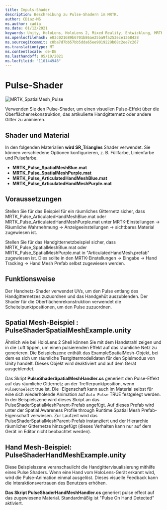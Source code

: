 ```yaml
---
title: Impuls-Shader
description: Beschreibung zu Pulse-Shadern im MRTK.
author: CDiaz-MS
ms.author: cadia
ms.date: 01/12/2021
keywords: Unity, HoloLens, HoloLens 2, Mixed Reality, Entwicklung, MRTK,
ms.openlocfilehash: e03c021689b6701b86ae25ba9fa253ece1368428
ms.sourcegitcommit: c0ba7d7bb57bb5dda65ee9019229b68c2ee7c267
ms.translationtype: MT
ms.contentlocale: de-DE
ms.lasthandoff: 05/19/2021
ms.locfileid: "110144948"
---
```

# <a name="pulse-shader"></a>Pulse-Shader

![MRTK_SpatialMesh_Pulse](https://user-images.githubusercontent.com/13754172/68261851-3489e200-fff6-11e9-9f6c-5574a7dd8db7.gif)

Verwenden Sie den Pulse-Shader, um einen visuellen Pulse-Effekt über die Oberflächenrekonstruktion, das artikulierte Handgitternetz oder andere Gitter zu animieren.

## <a name="shader-and-material"></a>Shader und Material

In den folgenden Materialien **wird SR_Triangles** Shader verwendet. Sie können verschiedene Optionen konfigurieren, z. B. Füllfarbe, Linienfarbe und Pulsefarbe.

- **MRTK_Pulse_SpatialMeshBlue.mat** 
- **MRTK_Pulse_SpatialMeshPurple.mat** 
- **MRTK_Pulse_ArticulatedHandMeshBlue.mat** 
- **MRTK_Pulse_ArticulatedHandMeshPurple.mat** 

## <a name="prerequisites"></a>Voraussetzungen

Stellen Sie für das Beispiel für ein räumliches Gitternetz sicher, dass MRTK_Pulse_ArticulatedHandMeshBlue.mat oder MRTK_Pulse_ArticulatedHandMeshPurple.mat unter MRTK-Einstellungen -> Räumliche Wahrnehmung -> Anzeigeeinstellungen -> sichtbares Material zugewiesen ist.

Stellen Sie für das Handgitternetzbeispiel sicher, dass MRTK_Pulse_SpatialMeshBlue.mat oder MRTK_Pulse_SpatialMeshPurple.mat in "ArticulatedHandMesh.prefab" zugewiesen ist. Dies sollte in den MRTK-Einstellungen -> Eingabe -> Hand Tracking -> Hand Mesh Prefab selbst zugewiesen werden.

## <a name="how-it-works"></a>Funktionsweise

Der Handnetz-Shader verwendet UVs, um den Pulse entlang des Handgitternetzes zuzuordnen und das Handgehüt auszublenden. Der Shader für die Oberflächenrekonstruktion verwendet die Scheitelpunktpositionen, um den Pulse zuzuordnen.

## <a name="spatial-mesh-example---pulseshaderspatialmeshexampleunity"></a>Spatial Mesh-Beispiel : PulseShaderSpatialMeshExample.unity

Ähnlich wie bei HoloLens 2 Shell können Sie mit dem Handstrahl zeigen und in die Luft tippen, um einen pulsierenden Effekt auf das räumliche Netz zu generieren. Die Beispielszene enthält das ExampleSpatialMesh-Objekt, bei dem es sich um räumliche Testgittermodelldaten für den Spielmodus von Unity handelt. Dieses Objekt wird deaktiviert und auf dem Gerät ausgeblendet.

Das Skript **PulseShaderSpatialMeshHandler.cs** generiert den Pulse-Effekt auf das räumliche Gitternetz an der Trefferpunktposition, wenn `PulseOnSelect` true ist. Die -Eigenschaft kann auch im Material selbst für eine sich wiederholende Animation auf  `Auto Pulse` TRUE festgelegt werden.  In der Beispielszene wird dieses Skript an das PulseShaderSpatialMeshParent-Prefab angefügt.  Auf dieses Prefab wird unter der Spatial Awareness Profile through Runtime Spatial Mesh Prefab-Eigenschaft verwiesen. Zur Laufzeit wird das PulseShaderSpatialMeshParent-Prefab instanziiert und der Hierarchie räumlicher Gitternetze hinzugefügt (dieses Verhalten kann nur auf dem Gerät im Editor nicht beobachtet werden).

## <a name="hand-mesh-example---pulseshaderhandmeshexampleunity"></a>Hand Mesh-Beispiel: PulseShaderHandMeshExample.unity

Diese Beispielszene veranschaulicht die Handgittervisualisierung mithilfe eines Pulse Shaders. Wenn eine Hand vom HoloLens-Gerät erkannt wird, wird die Pulse-Animation einmal ausgelöst. Dieses visuelle Feedback kann die Interaktionsvertrauen des Benutzers erhöhen. 

**Das Skript PulseShaderHandMeshHandler.cs** generiert pulse effect auf das zugewiesene Material. Standardmäßig ist "Pulse On Hand Detected" aktiviert.
